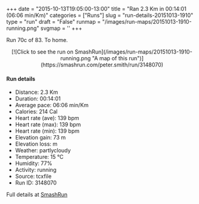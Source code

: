 +++
date = "2015-10-13T19:05:00-13:00"
title = "Ran 2.3 Km in 00:14:01 (06:06 min/Km)"
categories = ["Runs"]
slug = "run-details-20151013-1910"
type = "run"
draft = "False"
runmap = "/images/run-maps/20151013-1910-running.png"
svgmap = '<polyline points="61 0, 60 0, 56 7, 50 25, 53 27, 57 29, 61 36, 61 37, 54 39, 39 65, 42 87, 43 88, 49 92, 56 93, 54 98, 53 100">'
+++

Run 70c of 83. To home. 



<!--more-->

<center>
[![Click to see the run on SmashRun](/images/run-maps/20151013-1910-running.png "A map of this run")](https://smashrun.com/peter.smith/run/3148070)
</center>

#### Run details

* Distance: 2.3 Km
* Duration: 00:14:01
* Average pace: 06:06 min/Km
* Calories: 214 Cal
* Heart rate (ave): 139 bpm
* Heart rate (max): 139 bpm
* Heart rate (min): 139 bpm
* Elevation gain: 73 m
* Elevation loss:  m
* Weather: partlycloudy
* Temperature: 15 &deg;C
* Humidity: 77%
* Activity: running
* Source: tcxfile
* Run ID: 3148070

Full details at [SmashRun](https://smashrun.com/peter.smith/run/3148070)